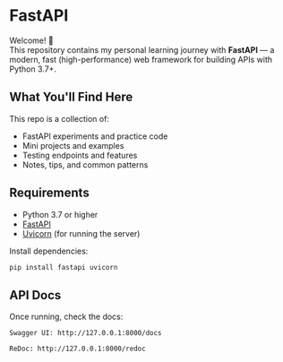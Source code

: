 # FastAPI 

Welcome! 👋  
This repository contains my personal learning journey with **FastAPI** — a modern, fast (high-performance) web framework for building APIs with Python 3.7+.

##  What You'll Find Here

This repo is a collection of:
-  FastAPI experiments and practice code
-  Mini projects and examples
-  Testing endpoints and features
-  Notes, tips, and common patterns

##  Requirements

- Python 3.7 or higher
- [FastAPI](https://fastapi.tiangolo.com/)
- [Uvicorn](https://www.uvicorn.org/) (for running the server)

Install dependencies:
```bash
pip install fastapi uvicorn
```
## API Docs
Once running, check the docs:

    Swagger UI: http://127.0.0.1:8000/docs

    ReDoc: http://127.0.0.1:8000/redoc

